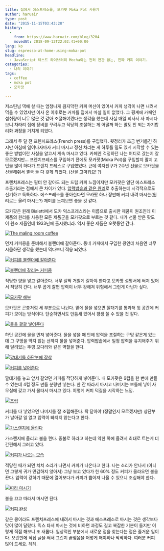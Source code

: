 ```yaml
---
title: 집에서 에스프레소를, 모카팟 Moka Pot 사용기
author: haruair
type: post
date: "2015-11-15T03:43:20"
history:
  - 
    from: https://www.haruair.com/blog/3204
    movedAt: 2018-09-13T22:02:41+00:00
lang: ko
slug: espresso-at-home-using-moka-pot
headline:
  - JavaScript 테스트 라이브러리 Mocha와는 전혀 연관 없는, 진짜 커피 이야기.
categories:
  - 나의 이야기
tags:
  - coffee
  - moka pot
  - 모카팟

---
```

저스틴님 댁에 살 때는 엄청나게 큼지막한 커피 머신이 있어서 커피 생각이 나면 내려서 먹을 수 있었지만 이사 온 이후로는 커피를 집에서 마실 일이 없었다. 그 핑계에 카페인 섭취량이 너무 많은 것 같아 조절해야겠다는 생각을 했는데 사실 매일 회사서 사 마시다 보니 차라리 집에 장비를 꾸려두고 적당히 조절하는 게 어떨까 하는 말도 안 되는 자기합리화 과정을 거치게 되었다.

그래서 두 달 전 프렌치프레스(French press)를 구입했다. 뒷정리가 조금 번거롭긴 하지만 아침에 일어나자마자 커피 마시고 정신 차리는 게 하루를 밀도 있게 시작할 수 있는 좋은 방법이란 사실을 알고서 계속 마시고 있다. 카페인 걱정하던 나는 어디로 갔는지 잘 모르겠지만&#8230; 프렌치프레스를 구입하기 전에도 모카팟(Moka Pot)을 구입할지 말지 고민을 많이 하다가 프렌치 프레스로 구입했었다. 근데 여자친구가 2주년 선물로 모카팟을 선물해줘서 결국 둘 다 갖게 되었다. (선물 고마워요! ?)

프렌치프레스는 필터 안 갈아도 되는 드립 커피 느낌이지만 모카팟은 일단 에스프레소 추출기라는 점에서 큰 차이가 있다. [압력밥솥과 같은 원리][1]로 추출하는데 시각적으로도 신기하고 독특하다. 에스프레소를 좋아한다면 모카팟 하나 장만해 커피 내려 마시는(원리로는 올려 마시는?) 재미를 느껴보면 좋을 것 같다.

모카팟은 원래 Bialetti에서 모카 익스프레스라는 이름으로 출시한 제품이 원조인데 이 제품의 원리를 사용한 모든 제품군을 모카팟으로 부르는 것 같다. 내가 선물 받은 팟도 이 원조 제품인데 1933년에 출시했더라. 역시 좋은 제품은 오랫동안 간다.

<a data-flickr-embed="true"  href="https://www.flickr.com/photos/90112078@N08/22401507254/in/datetaken/" title="The maling room coffee"><img src="https://farm1.staticflickr.com/700/22401507254_f3eb03f797_h.jpg?w=660&#038;ssl=1" alt="The maling room coffee" data-recalc-dims="1" /></a>

먼저 커피콩을 준비해서 블랜더에 갈아준다. 동네 카페에서 구입한 콩인데 처음엔 너무 시큼하단 생각을 했는데 먹다보니 적응 되었다.

<a data-flickr-embed="true"  href="https://www.flickr.com/photos/90112078@N08/22998288306/in/datetaken/" title="커피를 블렌더에 갈아준다"><img src="https://farm1.staticflickr.com/689/22998288306_971fb91cd5_h.jpg?w=660&#038;ssl=1" alt="커피를 블렌더에 갈아준다" data-recalc-dims="1" /></a>

<a data-flickr-embed="true"  href="https://www.flickr.com/photos/90112078@N08/22401627364/in/datetaken/" title="블렌더에 갈리는 커피콩"><img src="https://farm6.staticflickr.com/5725/22401627364_081c6a52bd_h.jpg?w=660&#038;ssl=1" alt="블렌더에 갈리는 커피콩" data-recalc-dims="1" /></a>

적당한 양을 넣고 갈아준다. 너무 살짝 거칠게 갈아야 한다고 모카팟 설명서에 써져 있어서 적당히 간다. 너무 곱게 갈면 압력이 너무 강해져 위험해서 그런게 아닌가 싶다.

<a data-flickr-embed="true"  href="https://www.flickr.com/photos/90112078@N08/22401686044/in/datetaken/" title="모카팟 해부"><img src="https://farm1.staticflickr.com/773/22401686044_ab45e3cd2d_h.jpg?w=660&#038;ssl=1" alt="모카팟 해부" data-recalc-dims="1" /></a>

모카팟은 곤충처럼 세 부분으로 나뉜다. 밑에 물을 넣으면 깔대기를 통과해 윗 공간에 커피가 모이는 방식이다. 단순하면서도 만듬새 있어서 평생 쓸 수 있을 것 같다.

<a data-flickr-embed="true"  href="https://www.flickr.com/photos/90112078@N08/23011010172/in/datetaken/" title="물을 콸콸 넣어준다"><img src="https://farm1.staticflickr.com/639/23011010172_ca6afcc814_h.jpg?w=660&#038;ssl=1" alt="물을 콸콸 넣어준다" data-recalc-dims="1" /></a>

하단 공간에 물을 먼저 넣어준다. 물을 넣을 때 안에 압력을 조절하는 구멍 같은게 있는데 그 구멍을 막지 않는 선까지 물을 넣어준다. 압력밥솥에서 일정 압력을 유지해주기 위해 달려있는 뚜껑 꼬다리와 같은 역할을 한다.

<a data-flickr-embed="true"  href="https://www.flickr.com/photos/90112078@N08/22606246197/in/datetaken/" title="깔대기를 하단부에 장착"><img src="https://farm1.staticflickr.com/754/22606246197_c73f257ec4_h.jpg?w=660&#038;ssl=1" alt="깔대기를 하단부에 장착" data-recalc-dims="1" /></a>

<a data-flickr-embed="true"  href="https://www.flickr.com/photos/90112078@N08/22403451163/in/datetaken/" title="커피를 넣어준다"><img src="https://farm1.staticflickr.com/776/22403451163_ef387566f0_h.jpg?w=660&#038;ssl=1" alt="커피를 넣어준다" data-recalc-dims="1" /></a>

깔대기를 놓고 앞서 갈았던 커피를 적당하게 넣어준다. 내 모카팟은 6컵을 한 번에 만들 수 있는데 4컵 정도 만들 분량만 넣는다. 한 잔 따라서 마시고 나머지는 보틀에 넣어 사무실에 갖고 가서 물타서 마시고 있다. 이렇게 커피 덕질을 시작하는 느낌.

<a data-flickr-embed="true"  href="https://www.flickr.com/photos/90112078@N08/22632450109/in/datetaken/" title="조립"><img src="https://farm1.staticflickr.com/593/22632450109_b8b751529c_h.jpg?w=660&#038;ssl=1" alt="조립" data-recalc-dims="1" /></a>

커피를 다 넣었으면 나머지를 잘 조립해준다. 꽉 닫아야 (정말인지 모르겠지만) 상단부가 날아갈 일 없고 압력이 빠지지 않는다고 한다.

<a data-flickr-embed="true"  href="https://www.flickr.com/photos/90112078@N08/22403555113/in/datetaken/" title="가스렌지에 올린다"><img src="https://farm1.staticflickr.com/593/22403555113_9febddfe54_h.jpg?w=660&#038;ssl=1" alt="가스렌지에 올린다" data-recalc-dims="1" /></a>

가스렌지에 올리고 불을 켠다. 중불로 하라고 하는데 약한 쪽에 올려서 최대로 트는게 더 간편해서 그러고 있다.

<a data-flickr-embed="true"  href="https://www.flickr.com/photos/90112078@N08/23024789925/in/datetaken/" title="커피가 나오는 모습"><img src="https://farm1.staticflickr.com/622/23024789925_ba4e356394_h.jpg?w=660&#038;ssl=1" alt="커피가 나오는 모습" data-recalc-dims="1" /></a>

적당한 때가 되면 치치 소리가 나면서 커피가 나온다고 한다. 나는 소리가 안나서 (아니면 그렇게 귀가 민감하지 않아서) 그냥 보고 있다가 한 60% 정도 커피가 올라오면 불을 끈다. 압력이 강하기 때문에 열어보다가 커피가 뿜어져 나올 수 있으니 조심해야 한다.

<a data-flickr-embed="true"  href="https://www.flickr.com/photos/90112078@N08/22403650743/in/datetaken/" title="따라 마시기"><img src="https://farm1.staticflickr.com/667/22403650743_205d890fed_h.jpg?w=660&#038;ssl=1" alt="따라 마시기" data-recalc-dims="1" /></a>

불을 끄고 따라서 마시면 된다.

<a data-flickr-embed="true"  href="https://www.flickr.com/photos/90112078@N08/22632655349/in/datetaken/" title="커피 완성"><img src="https://farm1.staticflickr.com/637/22632655349_63e0490d43_h.jpg?w=660&#038;ssl=1" alt="커피 완성" data-recalc-dims="1" /></a>

같은 콩이라도 프렌치프레스에 내려서 마시는 것과 에스프레소로 마시는 것은 생각보다 맛이 많이 달랐다. 믹스 타서 마시는 것에 비하면 과정도 길고 복잡한 기분이 들지만 이렇게 직접 해보니 또 새롭다. 일상적인 부분에서 새로운 점을 찾는다는 점은 즐거운 일이다. 오랜만에 직접 글을 써서 그런지 끝맺음을 어떻게 해야하나 막막하다. 여러분 커피 많이 드세요. 헤헤.

 [1]: https://en.wikipedia.org/wiki/File:Moka_Animation.gif